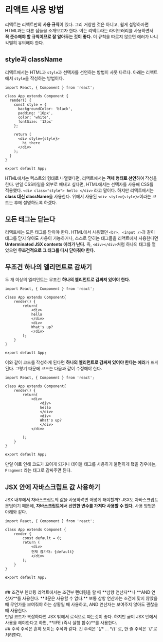 # 리액트 사용 방법
리액트는 리액트만의 **사용 규칙**이 있다. 그리 거창한 것은 아니고, 쉽게 설명하자면 HTML과는 다른 점들을 소개보고자 한다. 이는 리액트라는 라이브러리를 사용하면서 **꼭 준수해야 할 규칙이므로 잘 알아두는 것이 좋다.** 이 규칙을 따르지 않으면 에러가 나니 각별히 유의해야 한다.

## style과 className
리액트에서는 HTML과 `style`과 선택자를 선언하는 방법이 사뭇 다르다. 아래는 리액트에서 `style`을 작성하는 방법이다. 

~~~
import React, { Component } from 'react';

class App extends Component {
  render() {
    const style = {
      backgroundColor: 'black',
      padding: '16px',
      color: 'white',
      fontSize: '12px'
    };

    return (
      <div style={style}>
        hi there
      </div>
    );
  }
}

export default App;
~~~

HTML에서는 텍스트의 형태로 나열했다면, 리액트에서는 **객체 형태로 선언**하여 작성을 한다. 만일 CSS파일을 외부로 빼내고 싶다면, HTML에서는 선택자를 사용해 CSS를 적용했다. `<div class="style"> hello </div>` 라고 말이다. 하지만 리액트에서는 **class 대신 className**을 사용한다. 위에서 사용된 `<div style={style}>`이라는 코드는 후에 설명하도록 하겠다.
<br>
## 모든 태그는 닫는다
리액트에는 모든 태그를 닫아야 한다. HTML에서 사용했던 `<br>, <input />`과 같이 태그를 닫지 않아도 사용이 가능하거나, 스스로 닫히는 태그들을 리액트에서 사용한다면 **Unterminated JSX contents 에러가 난다.** 즉, `<div></div>`처럼 하나의 태그를 열었으면 **무조건적으로 그 태그를 다시 닫아줘야 한다.**
<br>
## 무조건 하나의 엘리먼트로 감싸기
두 개 이상의 엘리먼트는 무조건 **하나의 엘리먼트로 감싸져 있어야 한다.**

~~~
import React, { Component } from 'react';

class App extends Component{
    render() {
        return(
            <div>
            hello
            </div>
            <div>
            What's up?
            </div>
        );
    }
}

export default App;
~~~

이와 같이 코드를 작성하게 된다면 **하나의 엘리먼트로 감싸져 있어야 한다는 에러**가 뜨게 된다. 그렇기 때문에 코드는 다음과 같이 수정해야 한다.

~~~
import React, { Component } from 'react';

class App extends Component{
    render() {
        return(
            <div>
                <div>
                hello
                </div>
                <div>
                What's up?
                </div>
            </div>

        );
    }
}

export default App;
~~~

만일 이로 인해 코드가 꼬이게 되거나 테이블 태그를 사용하기 불편하게 됐을 경우에는, `Fragment` 라는 태그로 감싸주면 된다.
 
## JSX 안에 자바스크립트 값 사용하기
JSX 내부에서 자바스크립트의 값을 사용하려면 어떻게 해야할까? JSX도 자바스크립트 문법이기 때문에, **자바스크립트에서 선언한 변수를 가져다 사용할 수 있다.** 사용 방법은 아래와 같다.

~~~
import React, { Component } from 'react';

class App extends Componet {
    render {
        const default = 0;
        return (
            <div>
            현재 참가자: {default}
            </div>
        );
    }
}

export default App;
~~~
<br>
## 조건부 렌더링
리액트에서는 조건부 렌더링을 할 때 **삼항 연산자**나 **AND 연산자**를 사용한다. **if문은 사용할 수 없다.** 보통 삼항 연산자는 조건에 맞지 않았을 때 무언가를 보여줘야 하는 상황일 때 사용하고, AND 연산자는 보여주지 않아도 괜찮을 때 사용한다. <br>
만일 코드가 복잡하다면 JSX 밖에서 로직으로 짜는것이 좋다. 하지만 굳이 JSX 안에서 사용을 해야한다고 하면, **IIFE (즉시 실행 함수)**를 사용한다.
<br>
## 주석
주석은 흔히 보이는 주석과 같다. 긴 주석은 `{/* ... */}` 로, 한 줄 주석은 `//`로 처리한다.